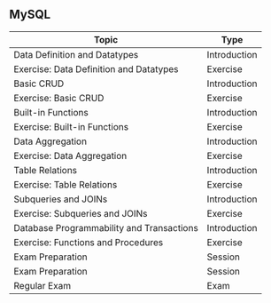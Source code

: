 
## MySQL
| Topic                                   | Type           |
|-----------------------------------------|----------------|
| Data Definition and Datatypes           | Introduction   |
| Exercise: Data Definition and Datatypes | Exercise       |
| Basic CRUD                              | Introduction   |
| Exercise: Basic CRUD                    | Exercise       |
| Built-in Functions                      | Introduction   |
| Exercise: Built-in Functions            | Exercise       |
| Data Aggregation                        | Introduction   |
| Exercise: Data Aggregation              | Exercise       |
| Table Relations                         | Introduction   |
| Exercise: Table Relations               | Exercise       |
| Subqueries and JOINs                    | Introduction   |
| Exercise: Subqueries and JOINs          | Exercise       |
| Database Programmability and Transactions | Introduction |
| Exercise: Functions and Procedures      | Exercise       |
| Exam Preparation                        | Session        |
| Exam Preparation                        | Session        |
| Regular Exam                            | Exam           |

